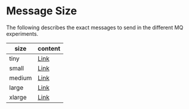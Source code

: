 # Message Size

The following describes the exact messages to send in the different MQ experiments.

| size | content |
| --- | --- |
| tiny | [Link](./messages/tiny.txt) |
| small | [Link](./messages/small.txt) |
| medium | [Link](./messages/medium.txt) |
| large | [Link](./messages/large.txt) |
| xlarge | [Link](./messages/xlarge.txt) |
